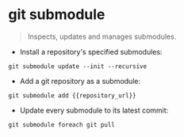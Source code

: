 # git submodule

> Inspects, updates and manages submodules.

- Install a repository's specified submodules:

`git submodule update --init --recursive`

- Add a git repository as a submodule:

`git submodule add {{repository_url}}`

- Update every submodule to its latest commit:

`git submodule foreach git pull`
